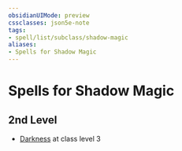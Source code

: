 ```yaml
---
obsidianUIMode: preview
cssclasses: json5e-note
tags:
- spell/list/subclass/shadow-magic
aliases:
- Spells for Shadow Magic
---
```

# Spells for Shadow Magic

## 2nd Level

- [Darkness](/3-Mechanics/CLI/spells/darkness-xphb.md "XPHB") at class level 3